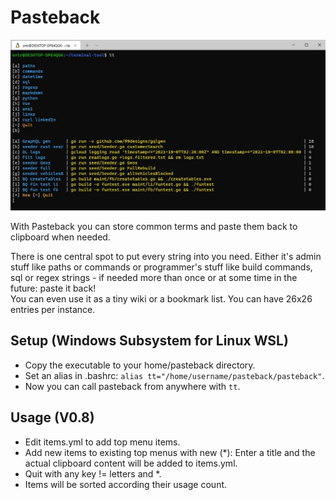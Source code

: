 # Pasteback

![Screenshot](screenshot.jpg)

With Pasteback you can store common terms and paste them back to clipboard
when needed.

There is one central spot to put every string into you need.
Either it's admin stuff like paths or commands or programmer's stuff
like build commands, sql or regex strings - if needed more than once or at
some time in the future: paste it back!  
You can even use it as a tiny wiki or a bookmark list. You can have 26x26
entries per instance.

## Setup (Windows Subsystem for Linux WSL)
- Copy the executable to your home/pasteback directory.
- Set an alias in .bashrc: `alias tt="/home/username/pasteback/pasteback"`.
- Now you can call pasteback from anywhere with `tt`.

## Usage (V0.8)
- Edit items.yml to add top menu items.
- Add new items to existing top menus with new (*): Enter a title and the
actual clipboard content will be added to items.yml.
- Quit with any key != letters and *.
- Items will be sorted according their usage count.